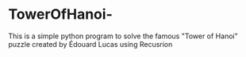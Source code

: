 # TowerOfHanoi-
This is a simple python program to solve the famous "Tower of Hanoi" puzzle created by Édouard Lucas using Recusrion
